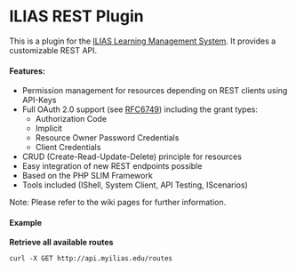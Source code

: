 ILIAS REST Plugin
=====================
This is a plugin for the [ILIAS Learning Management System](http://www.ilias.de). It provides a customizable REST API. 

#### Features:
* Permission management for resources depending on REST clients using API-Keys
* Full OAuth 2.0 support (see [RFC6749](http://tools.ietf.org/html/rfc6749)) including the grant types:
    * Authorization Code
    * Implicit
    * Resource Owner Password Credentials
    * Client Credentials
* CRUD (Create-Read-Update-Delete) principle for resources
* Easy integration of new REST endpoints possible
* Based on the PHP SLIM Framework
* Tools included (IShell, System Client, API Testing, IScenarios)

Note: Please refer to the wiki pages for further information.

#### Example 
**Retrieve all available routes**

    curl -X GET http://api.myilias.edu/routes
    


